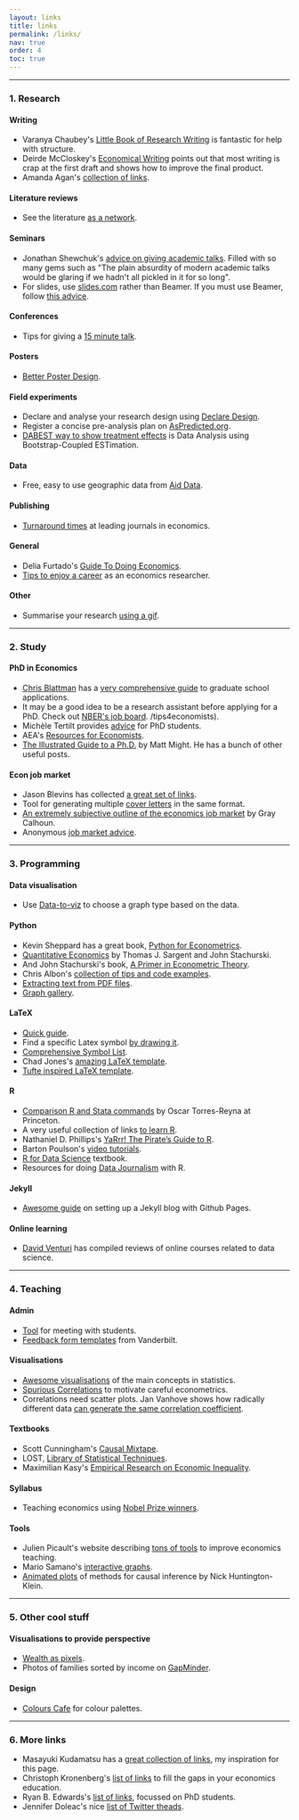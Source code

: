 ```yaml
---
layout: links
title: links
permalink: /links/
nav: true
order: 4
toc: true
---
```


---

### 1. Research

#### Writing
-  Varanya Chaubey's [Little Book of Research Writing](http://www.econscribe.org/textbook) is fantastic for help with structure.
- Deirde McCloskey's [Economical Writing](https://www.amazon.com/Economical-Writing-Second-Deirdre-McCloskey-ebook/dp/B0058V0M2W) points out that most writing is crap at the first draft and shows how to improve the final product.
- Amanda Agan's [collection of links](https://sites.google.com/site/amandayagan/writingadvice).

#### Literature reviews
- See the literature [as a network](https://www.connectedpapers.com/).


#### Seminars
- Jonathan Shewchuk's [advice on giving academic talks](https://people.eecs.berkeley.edu/~jrs/speaking.html). Filled with so many gems such as "The plain absurdity of modern academic talks would be glaring if we hadn't all pickled in it for so long".
- For slides, use [slides.com](https://slides.com/) rather than Beamer. If you must use Beamer, follow [this advice](https://paulgp.github.io/beamer_tips.pdf).

#### Conferences
- Tips for giving a [15 minute talk](https://blogs.worldbank.org/impactevaluations/making-short-presentation-based-your-research-11-tips).

#### Posters
- [Better Poster Design](https://osf.io/ef53g/).

#### Field experiments
- Declare and analyse your research design using [Declare Design](https://declaredesign.org/).
- Register a concise pre-analysis plan on [AsPredicted.org](https://aspredicted.org/).
- [DABEST way to show treatment effects](https://www.estimationstats.com/#/get-code) is Data Analysis using Bootstrap-Coupled ESTimation.

#### Data
- Free, easy to use geographic data from [Aid Data](https://www.aiddata.org/geoquery).

#### Publishing
- [Turnaround times](https://jcsuarez.shinyapps.io/journal_turnaround_app/) at leading journals in economics.

#### General
- Delia Furtado's [Guide To Doing Economics](https://deliasguidetoeconomics.blogspot.com/).
- [Tips to enjoy a career](http://jonathannewton.net/wp-content/uploads/An%20alternative%20guide%20for%20the%20young%20economist.pdf) as an economics researcher.

#### Other
- Summarise your research [using a gif](https://osf.io/csxad/).

---

### 2. Study
#### PhD in Economics
- [Chris Blattman](https://chrisblattman.com/) has a [very comprehensive guide](https://chrisblattman.com/about/contact/gradschool/) to graduate school applications.
- It may be a good idea to be a research assistant before applying for a PhD. Check out [NBER's job board](http://www.nber.org/jobs/nonnberjobs.html).
/tips4economists).
- Michèle Tertilt provides [advice](http://tertilt.vwl.uni-mannheim.de/GradResources.html) for PhD students.
- AEA's [Resources for Economists](http://rfe.org/).
- [The Illustrated Guide to a Ph.D.](http://matt.might.net/articles/phd-school-in-pictures/) by Matt Might. He has a bunch of other useful posts.

#### Econ job market
- Jason Blevins has collected [a great set of links](https://jblevins.org/notes/job-market).
- Tool for generating multiple [cover letters](https://github.com/ocamp020/JMP_Cover_Letter) in the same format.
- [An extremely subjective outline of the economics job market](http://gray.clhn.org/blog/job-market-notes) by Gray Calhoun.
- Anonymous [job market advice](http://economicsjobmarketadvice.blogspot.com/).

---

### 3. Programming

#### Data visualisation
- Use [Data-to-viz](https://www.data-to-viz.com/) to choose a graph type based on the data.

#### Python
- Kevin Sheppard has a great book, [Python for Econometrics](https://www.kevinsheppard.com/Python_for_Econometrics).
- [Quantitative Economics](https://lectures.quantecon.org/py/) by Thomas J. Sargent and John Stachurski.
- And John Stachurski's book, [A Primer in Econometric Theory](http://johnstachurski.net/emet.html).
- Chris Albon's [collection of tips and code examples](https://chrisalbon.com/#python).
- [Extracting text from PDF files](https://automatetheboringstuff.com/chapter13/).
- [Graph gallery](https://python-graph-gallery.com/).

#### LaTeX
- [Quick guide](http://library.caltech.edu/coda/theses/latex-quickguide.pdf).
- Find a specific Latex symbol [by drawing it](http://detexify.kirelabs.org/classify.html).
- [Comprehensive Symbol List](ftp://tug.ctan.org/pub/tex-archive/info/symbols/comprehensive/symbols-letter.pdf).
- Chad Jones's [amazing LaTeX template](https://web.stanford.edu/~chadj/latex2.html).
- [Tufte inspired LaTeX template](https://tufte-latex.github.io/tufte-latex/).



#### R
- [Comparison R and Stata commands](http://dss.princeton.edu/training/RStata.pdf) by Oscar Torres-Reyna at Princeton.
- A very useful collection of links [to learn R](https://www.r-bloggers.com/how-to-learn-r-2/).
- Nathaniel D. Phillips's [YaRrr! The Pirate’s Guide to R](https://bookdown.org/ndphillips/YaRrr/).
- Barton Poulson's [video tutorials](https://datalab.cc/tools/r01).
- [R for Data Science](https://r4ds.had.co.nz/introduction.html) textbook.
- Resources for doing [Data Journalism](https://rddj.info/) with R.

#### Jekyll
- [Awesome guide](http://jmcglone.com/guides/github-pages/) on setting up a Jekyll blog with Github Pages.

#### Online learning
- [David Venturi](http://davidventuri.com/data-science-masters) has compiled reviews of online courses related to data science.

---

### 4. Teaching

#### Admin
- [Tool](https://youcanbook.me/) for meeting with students.
- [Feedback form templates](https://cdn.vanderbilt.edu/vu-cft/resources/teaching_resources/reflecting/self_evaluation.htm#inclass) from Vanderbilt.

#### Visualisations
- [Awesome visualisations]( http://students.brown.edu/seeing-theory/index.html) of the main concepts in statistics.
- [Spurious Correlations](http://www.tylervigen.com/spurious-correlations) to motivate careful econometrics.
- Correlations need scatter plots. Jan Vanhove shows how radically different data [can generate the same correlation coefficient](https://janhove.github.io/teaching/2016/11/21/what-correlations-look-like).

#### Textbooks
- Scott Cunningham's [Causal Mixtape](https://www.scunning.com/cunningham_mixtape.pdf).
- LOST, [Library of Statistical Techniques](https://lost-stats.github.io/).
- Maximilian Kasy's [Empirical Research on Economic Inequality](http://inequalityresearch.net/).

#### Syllabus
- Teaching economics using [Nobel Prize winners](https://sites.google.com/view/nobel-economics-course/home?authuser=0).

#### Tools
- Julien Picault's website describing [tons of tools](https://www.theecontoolbox.com/) to improve economics teaching.
- Mario Samano's [interactive graphs](http://tintin.hec.ca/pages/mario.samano/animation.html).
- [Animated plots](http://nickchk.com/causalgraphs.html) of methods for causal inference by Nick Huntington-Klein.

---

### 5. Other cool stuff

#### Visualisations to provide perspective
- [Wealth as pixels](https://mkorostoff.github.io/1-pixel-wealth/).
- Photos of families sorted by income on [GapMinder](https://www.gapminder.org/).

#### Design
- [Colours Cafe](https://colours.cafe/) for colour palettes.

---

### 6. More links
- Masayuki Kudamatsu has a [great collection of links](https://sites.google.com/site/mkudamatsu), my inspiration for this page.
- Christoph Kronenberg's [list of links](https://sites.google.com/view/christoph-kronenberg/home/resources?authuser=0) to fill the gaps in your economics education.
- Ryan B. Edwards's [list of links](http://www.ryanbedwards.com/resources), focussed on PhD students.
- Jennifer Doleac's nice [list of Twitter theads](http://jenniferdoleac.com/resources/).
